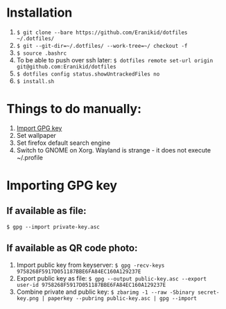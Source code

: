 # Installation

1. `$ git clone --bare https://github.com/Eranikid/dotfiles ~/.dotfiles/`
2. `$ git --git-dir=~/.dotfiles/ --work-tree=~/ checkout -f`
3. `$ source .bashrc`
4. To be able to push over ssh later: `$ dotfiles remote set-url origin git@github.com:Eranikid/dotfiles`
5. `$ dotfiles config status.showUntrackedFiles no`
6. `$ install.sh`

# Things to do manually:

1. [Import GPG key](#importing-gpg-key)
2. Set wallpaper
3. Set firefox default search engine
4. Switch to GNOME on Xorg. Wayland is strange - it does not execute ~/.profile

# Importing GPG key

## If available as file:
`$ gpg --import private-key.asc`

## If available as QR code photo:
1. Import public key from keyserver: `$ gpg -recv-keys 9758268F5917D051187BBE6FA84EC160A129237E`
2. Export public key as file: `$ gpg --output public-key.asc --export user-id 9758268F5917D051187BBE6FA84EC160A129237E`
3. Combine private and public key: `$ zbarimg -1 --raw -Sbinary secret-key.png | paperkey --pubring public-key.asc | gpg --import`
